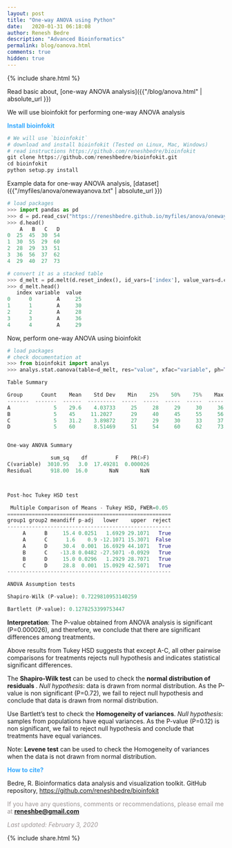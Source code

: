 ```yaml
---
layout: post
title: "One-way ANOVA using Python"
date:   2020-01-31 06:18:08
author: Renesh Bedre
description: "Advanced Bioinformatics"
permalink: blog/oanova.html
comments: true
hidden: true
---
```


<p>
{% include  share.html %}
</p>


Read basic about, [one-way ANOVA analysis]({{"/blog/anova.html" | absolute_url }})

We will use bioinfokit for performing one-way ANOVA analysis

**<span style="color:#33a8ff">Install bioinfokit</span>**
```python
# We will use `bioinfokit` 
# download and install bioinfokit (Tested on Linux, Mac, Windows) 
# read instructions https://github.com/reneshbedre/bioinfokit
git clone https://github.com/reneshbedre/bioinfokit.git
cd bioinfokit
python setup.py install
```   

Example data for one-way ANOVA analysis, [dataset]({{"/myfiles/anova/onewayanova.txt" | absolute_url }})

```python
# load packages
>>> import pandas as pd
>>> d = pd.read_csv("https://reneshbedre.github.io/myfiles/anova/onewayanova.txt", sep="\t")
>>> d.head()
    A   B   C   D
0  25  45  30  54
1  30  55  29  60
2  28  29  33  51
3  36  56  37  62
4  29  40  27  73

# convert it as a stacked table 
>>> d_melt = pd.melt(d.reset_index(), id_vars=['index'], value_vars=d.columns)
>>> d_melt.head()
   index variable  value
0      0        A     25
1      1        A     30
2      2        A     28
3      3        A     36
4      4        A     29
```

Now, perform one-way ANOVA using bioinfokit

```python
# load packages
# check documentation at 
>>> from bioinfokit import analys
>>> analys.stat.oanova(table=d_melt, res="value", xfac="variable", ph=True)

Table Summary

Group      Count    Mean    Std Dev    Min    25%    50%    75%    Max
-------  -------  ------  ---------  -----  -----  -----  -----  -----
A              5    29.6    4.03733     25     28     29     30     36
B              5    45     11.2027      29     40     45     55     56
C              5    31.2    3.89872     27     29     30     33     37
D              5    60      8.51469     51     54     60     62     73


One-way ANOVA Summary

              sum_sq    df         F    PR(>F)
C(variable)  3010.95   3.0  17.49281  0.000026
Residual      918.00  16.0       NaN       NaN



Post-hoc Tukey HSD test

 Multiple Comparison of Means - Tukey HSD, FWER=0.05
=====================================================
group1 group2 meandiff p-adj   lower    upper  reject
-----------------------------------------------------
     A      B     15.4 0.0251   1.6929 29.1071   True
     A      C      1.6    0.9 -12.1071 15.3071  False
     A      D     30.4  0.001  16.6929 44.1071   True
     B      C    -13.8 0.0482 -27.5071 -0.0929   True
     B      D     15.0 0.0296   1.2929 28.7071   True
     C      D     28.8  0.001  15.0929 42.5071   True
-----------------------------------------------------

ANOVA Assumption tests

Shapiro-Wilk (P-value): 0.7229810953140259

Bartlett (P-value): 0.1278253399753447
```

<b>Interpretation</b>: The P-value obtained from ANOVA analysis is 
significant (P=0.000026), and therefore, we conclude that there are 
significant differences among treatments.

Above results from Tukey HSD suggests that except A-C, all other 
pairwise comparisons for treatments rejects null hypothesis and 
indicates statistical significant differences.

The <b>Shapiro-Wilk test</b> can be used to check the <b> normal 
distribution of residuals </b>. <i>Null hypothesis</i>: 
data is drawn from normal distribution.
As the P-value is non significant (P=0.72), we fail to reject null 
hypothesis and conclude that data is drawn from normal distribution.

Use Bartlett’s test to check the <b>Homogeneity of variances</b>.
 <i>Null hypothesis</i>: samples from populations 
have equal variances.
As the P-value (P=0.12) is non significant, we fail to reject null 
hypothesis and conclude that treatments have equal variances.

Note: <b>Levene test</b> can be used to check the Homogeneity of variances
when the data is not drawn from normal distribution.

**<span style="color:#33a8ff">How to cite?</span>**

<!--
Bedre, R. “ANOVA using Python” Renesh Bedre (blog), October 22, 2018, 
https://reneshbedre.github.io/blog/anova.html.
-->
Bedre, R. Bioinformatics data analysis and visualization toolkit. 
GitHub repository, <a href="https://github.com/reneshbedre/bioinfokit">https://github.com/reneshbedre/bioinfokit</a>


<span style="color:#9e9696">If you have any questions, comments or recommendations, please email me at 
<b>reneshbe@gmail.com</b></span>
    
<span style="color:#9e9696"><i> Last updated: February 3, 2020</i> </span>

<p>
{% include  share.html %}
</p>
